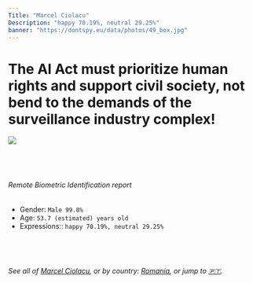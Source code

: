 ```yaml
---
Title: "Marcel Ciolacu"
Description: "happy 70.19%, neutral 29.25%"
banner: "https://dontspy.eu/data/photos/49_box.jpg"
---
```


# The AI Act must prioritize human rights and support civil society, not bend to the demands of the surveillance industry complex!

<link rel="stylesheet" type="text/css" href="/css/blog.css" />

<div class="is-fake" hidden>

_This image is **clearly fake**_, yet we [continue to collect them because the AI Act negotiations](/blog/why-deepfake/) are heading in a direction that will only make people's lives more complicated. For a more in-depth explanation, read: [Double threat: why losing the battle against Face Biometrics would fuel the proliferation of deepfakes](/blog/the-dual-threat-how-losing-the-biometric-battle-fuels-deepfake-proliferation/).


</div>

<!-- <img src="https://dontspy.eu/data/photos/54_box.jpg" /> -->
<img src="https://dontspy.eu/data/photos/49_box.jpg" />

## <br>

###### Remote Biometric Identification report

* <span class="label">Gender:</span> `Male 99.8%`
* <span class="label">Age:</span> `53.7 (estimated) years old`
* <span class="label">Expressions::</span> `happy 70.19%, neutral 29.25%`

## <br>

###### See all of [Marcel Ciolacu](/policymaker#Marcel%20Ciolacu), or by country: [Romania](/country#Romania), or jump to [🇵🇹](/x/94).

## <br>
